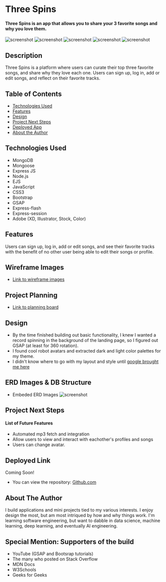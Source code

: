 # Three Spins

#### Three Spins is an app that allows you to share your 3 favorite songs and why you love them.
![screenshot](/Prject_Planning/screenshots/home_page.png)
![screenshot](/Prject_Planning/screenshots/sign_up.png)
![screenshot](/Prject_Planning/screenshots/sign_in.png)
![screenshot](/Prject_Planning/screenshots/profile_page.png)
![screenshot](/Prject_Planning/screenshots/show_page.png)

## Description
Three Spins is a platform where users can curate their top three favorite songs, and share why they love each one. Users can sign up, log in, add or edit songs, and reflect on their favorite tracks. 

## Table of Contents
* [Technologies Used](#technologiesused)
* [Features](#features)
* [Design](#design)
* [Project Next Steps](#nextsteps)
* [Deployed App](#deployment)
* [About the Author](#author)

## <a name="technologiesused"></a>Technologies Used
* MongoDB
* Mongoose
* Express JS
* Node.js
* EJS
* JavaScript
* CSS3
* Bootstrap
* GSAP
* Express-flash
* Express-session
* Adobe (XD, Illustrator, Stock, Color)


## Features
Users can sign up, log in, add or edit songs, and see their favorite tracks with the benefit of no other user being able to edit their songs or profile.


## Wireframe Images
* [Link to wireframe images](https://xd.adobe.com/view/0d13061a-a0c7-4e39-9085-322172204751-5840/?fullscreen)

## Project Planning
* [Link to planning board](https://github.com/gerol-r/Three-Spins/blob/main/Prject_Planning/Project_Planning.md)

## <a name="design"></a>Design
* By the time finished building out basic functionality, I knew I wanted a record spinning in the background of the landing page, so I figured out GSAP (at least for 360 rotation).
* I found cool robot avatars and extracted dark and light color palettes for my theme.
* I didn't know where to go with my layout and style until [google brought me here](https://dribbble.com/shots/25667779-Travel-Website-UIUX-Design)

## ERD Images & DB Structure
* Embeded ERD Images ![screenshot](/Prject_Planning/screenshots/erd.png)

## <a name="nextsteps"></a>Project Next Steps
#### List of Future Features
* Automated mp3 fetch and integration
* Allow users to view and interact with eachother's profiles and songs
* Users can change avatar.

## <a name="deployment"></a>Deployed Link
Coming Soon!

* You can view the repository:
[Github.com](https://github.com/gerol-r/Three-Spins)


## <a name="author"></a>About The Author
I build applications and mini projects tied to my various interests. I enjoy design the most, but am most intriqued by how and why things work. I'm learning software engineering, but want to dabble in data science, machine learning, deep learning, and eventually AI engineering.
    
## Special Mention: Supporters of the build
* YouTube (GSAP and Bootsrap tutorials)
* The many who posted on Stack Overflow
* MDN Docs
* W3Schools
* Geeks for Geeks
